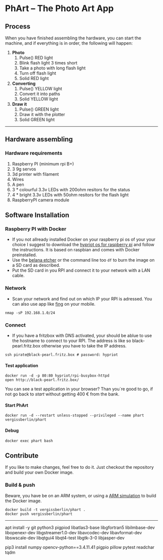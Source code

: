 # PhArt – The Photo Art App

## Process

When you have finished assembling the hardware, you can start the machine, and if everything is in order, the following will happen:

1. **Photo**
   1. Pulse() RED light
   2. Blink flash light 3 times short
   3. Take a photo with long flash light
   4. Turn off flash light
   5. Solid RED light
2. **Converting**
   1. Pulse() YELLOW light
   2. Convert it into paths
   3. Solid YELLOW light
3. **Draw it**
   1. Pulse() GREEN light
   2. Draw it with the plotter
   3. Solid GREEN light

---

## Hardware assembling

### Hardware requirements

1. Raspberry PI (minimum rpi B+)
2. 3 9g servos
3. 3d printer with filament
4. Wires
5. A pen
6. 3 \* colourful 3.3v LEDs with 200ohm resitors for the status
7. 4 \* bright 3.3v LEDs with 50ohm resitors for the flash light
8. RaspberryPI camera module

## Software Installation

### Raspberry PI with Docker

- If you not allready installed Docker on your raspberry pi os of your your choice I suggest to download the [hypriot os for raspberry pi](https://blog.hypriot.com/downloads/) and follow the instructions. It is based on raspbian and comes with Docker preinstalled.
- Use the [belana etcher](https://www.balena.io/etcher/) or the command line too `df` to burn the image on a SD card as described.
- Put the SD card in you RPI and connect it to your network with a LAN cable.

### Network

- Scan your network and find out on which IP your RPI is adressed. You can also use app like [fing](https://www.fing.com/) on your mobile.

```shell
nmap -sP 192.168.1.0/24
```

### Connect

- If you have a fritzbox with DNS activated, your should be ablue to use the hostname to connect to your RPI. The address is like so black-pearl.fritz.box otherwise you have to take the IP address.

```shell
ssh pirate@black-pearl.fritz.box # password: hypriot
```

#### Test application

```shell
docker run -d -p 80:80 hypriot/rpi-busybox-httpd
open http://black-pearl.fritz.box/
```

You can see a test application in your browser? Than you`re good to go, if not go back to _start_ without getting 400 € from the bank.

#### Start PhArt

```shell
docker run -d --restart unless-stopped --privileged --name phart vergissberlin/phart
```

#### Debug

```shell
docker exec phart bash
```

## Contribute

If you like to make changes, feel free to do it. Just checkout the repository and build your own Docker image.

### Build & push

Beware, you have be on an ARM system, or using a [ARM simulation](https://www.stereolabs.com/docs/docker/building-arm-container-on-x86/) to build the Docker image.

```shell
docker build -t vergissberlin/phart .
docker push vergissberlin/phart
```

---

apt install -y git python3 pigpiod libatlas3-base libgfortran5 libilmbase-dev libopenexr-dev libgstreamer1.0-dev libavcodec-dev libavformat-dev libswscale-dev libqtgui4 libqt4-test libgtk-3-0 libjasper-dev

pip3 install numpy opencv-python==3.4.11.41 pigpio pillow pytest readchar tqdm
